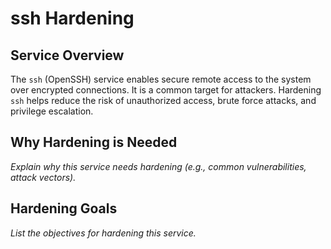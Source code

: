 # ssh Hardening

## Service Overview
The `ssh` (OpenSSH) service enables secure remote access to the system over encrypted connections. It is a common target for attackers. Hardening `ssh` helps reduce the risk of unauthorized access, brute force attacks, and privilege escalation.

## Why Hardening is Needed
_Explain why this service needs hardening (e.g., common vulnerabilities, attack vectors)._

## Hardening Goals
_List the objectives for hardening this service._
